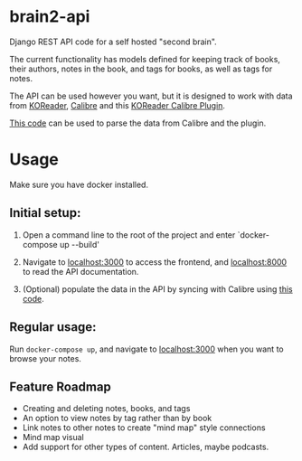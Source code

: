 # brain2-api

Django REST API code for a self hosted "second brain".

The current functionality has models defined for keeping track of books, their authors, notes in the book, and tags for books, as well as tags for notes.

The API can be used however you want, but it is designed to work with data from [KOReader](https://github.com/koreader/koreader), [Calibre](https://github.com/kovidgoyal/calibre) and this [KOReader Calibre Plugin](https://git.sr.ht/~harmtemolder/koreader-calibre-plugin).

[This code](https://github.com/AmmarNanjiani/KOReader-Calbre-Sidecar-Parser) can be used to parse the data from Calibre and the plugin.


# Usage
Make sure you have docker installed.

## Initial setup:
1) Open a command line to the root of the project and enter `docker-compose up --build'

2) Navigate to [localhost:3000](localhost:3000) to access the frontend, and [localhost:8000](localhost:3000) to read the API documentation.

3) (Optional) populate the data in the API by syncing with Calibre using [this code](https://github.com/AmmarNanjiani/KOReader-Calbre-Sidecar-Parser).

## Regular usage:

Run `docker-compose up`, and navigate to [localhost:3000](localhost:3000) when you want to browse your notes.

## Feature Roadmap
- Creating and deleting notes, books, and tags
- An option to view notes by tag rather than by book
- Link notes to other notes to create "mind map" style connections
- Mind map visual
- Add support for other types of content. Articles, maybe podcasts.
